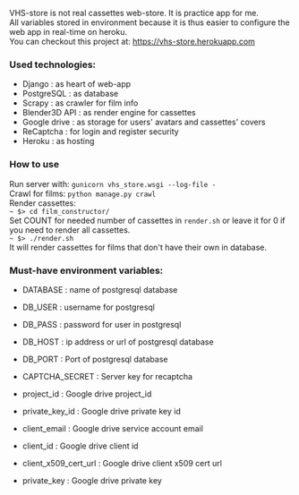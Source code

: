 VHS-store is not real cassettes web-store.
It is practice app for me.<br/>
All variables stored in environment because it is thus easier to configure the web app in real-time on heroku.<br/>
You can checkout this project at: https://vhs-store.herokuapp.com <br/>

### Used technologies:
- Django        : as heart of web-app
- PostgreSQL    : as database
- Scrapy        : as crawler for film info
- Blender3D API : as render engine for cassettes
- Google drive  : as storage for users' avatars and cassettes' covers
- ReCaptcha     : for login and register security
- Heroku        : as hosting

### How to use
Run server with: `gunicorn vhs_store.wsgi --log-file -`<br/>
Crawl for films: `python manage.py crawl`<br/>
Render cassettes: <br/>
`~ $> cd film_constructor/`<br/>
Set COUNT for needed number of cassettes in `render.sh` or leave it for 0 if you need to render all cassettes.<br/>
`~ $> ./render.sh`<br/>
It will render cassettes for films that don't have their own in database.

### Must-have environment variables:
- DATABASE : name of postgresql database
- DB_USER : username for postgresql
- DB_PASS : password for user in postgresql
- DB_HOST : ip address or url of postgresql database
- DB_PORT : Port of postgresql database

- CAPTCHA_SECRET : Server key for recaptcha
- project_id : Google drive project_id 
- private_key_id : Google drive private key id
- client_email : Google drive service account email
- client_id : Google drive client id
- client_x509_cert_url : Google drive client x509 cert url
- private_key : Google drive private key
